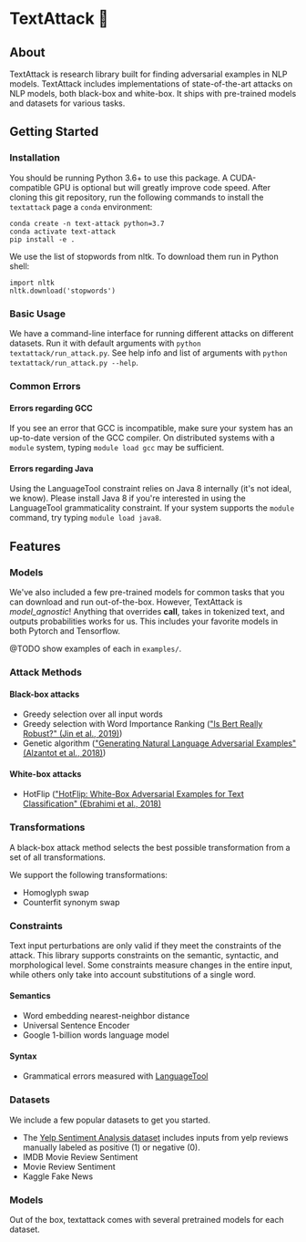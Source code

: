 # TextAttack 🐙

## About

TextAttack is research library built for finding adversarial examples in NLP models. TextAttack includes implementations of state-of-the-art attacks on NLP models, both black-box and white-box. It ships with pre-trained models and datasets for various tasks.

## Getting Started

### Installation

You should be running Python 3.6+ to use this package. A CUDA-compatible GPU is optional but will greatly improve code speed. After cloning this git repository, run the following commands to install the `textattack` page a `conda` environment:

```
conda create -n text-attack python=3.7
conda activate text-attack
pip install -e .
```

We use the list of stopwords from nltk. To download them run in Python shell:

```
import nltk
nltk.download('stopwords')
```

### Basic Usage

We have a command-line interface for running different attacks on different datasets. Run it with default arguments with `python textattack/run_attack.py`. See help info and list of arguments with `python textattack/run_attack.py --help`.

### Common Errors

#### Errors regarding GCC
If you see an error that GCC is incompatible, make sure your system has an up-to-date version of the GCC compiler. On distributed systems with a `module` system, typing `module load gcc` may be sufficient.

#### Errors regarding Java
Using the LanguageTool constraint relies on Java 8 internally (it's not ideal, we know). Please install Java 8 if you're interested in using the LanguageTool grammaticality constraint. If your system supports the `module` command, try typing `module load java8`.

## Features

### Models

We've also included a few pre-trained models for common tasks that you can download and run out-of-the-box. However, TextAttack is *model_agnostic*! Anything that overrides __call__, takes in tokenized text, and outputs probabilities works for us. This includes your favorite models in both Pytorch and Tensorflow.

@TODO show examples of each in `examples/`.

### Attack Methods


#### Black-box attacks

- Greedy selection over all input words
- Greedy selection with Word Importance Ranking (["Is Bert Really Robust?" (Jin et al., 2019)](https://arxiv.org/abs/1907.11932))
- Genetic algorithm (["Generating Natural Language Adversarial Examples" (Alzantot et al., 2018)](https://arxiv.org/abs/1804.07998))

#### White-box attacks

- HotFlip (["HotFlip: White-Box Adversarial Examples for Text Classification" (Ebrahimi et al., 2018)](https://arxiv.org/abs/1712.06751)

### Transformations

A black-box attack method selects the best possible transformation from a set of all transformations.

We support the following transformations:

- Homoglyph swap
- Counterfit synonym swap

### Constraints

Text input perturbations are only valid if they meet the constraints of the attack. This library supports constraints on the semantic, syntactic, and morphological level. Some constraints measure changes in the entire input, while others only take into account substitutions of a single word.

#### Semantics
- Word embedding nearest-neighbor distance
- Universal Sentence Encoder
- Google 1-billion words language model

#### Syntax
- Grammatical errors measured with [LanguageTool](https://languagetool.org/)

### Datasets

We include a few popular datasets to get you started.

- The [Yelp Sentiment Analysis dataset](https://www.yelp.com/dataset/challenge) includes inputs from yelp reviews manually labeled as positive (1) or negative (0).
- IMDB Movie Review Sentiment
- Movie Review Sentiment
- Kaggle Fake News

### Models 
Out of the box, textattack comes with several pretrained models for each dataset.
